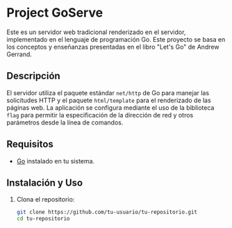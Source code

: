 # Project GoServe

Este es un servidor web tradicional renderizado en el servidor, implementado en el lenguaje de programación Go. Este proyecto se basa en los conceptos y enseñanzas presentadas en el libro "Let's Go" de Andrew Gerrand.

## Descripción

El servidor utiliza el paquete estándar `net/http` de Go para manejar las solicitudes HTTP y el paquete `html/template` para el renderizado de las páginas web. La aplicación se configura mediante el uso de la biblioteca `flag` para permitir la especificación de la dirección de red y otros parámetros desde la línea de comandos.

## Requisitos

- [Go](https://golang.org/) instalado en tu sistema.

## Instalación y Uso

1. Clona el repositorio:

   ```bash
   git clone https://github.com/tu-usuario/tu-repositorio.git
   cd tu-repositorio
